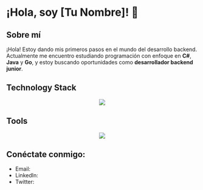# ¡Hola, soy [Tu Nombre]! 👋

## Sobre mí

¡Hola! Estoy dando mis primeros pasos en el mundo del desarrollo backend.  
Actualmente me encuentro estudiando programación con enfoque en **C#**, **Java** y **Go**, y estoy buscando oportunidades como **desarrollador backend junior**.

## Technology Stack

<!--tech stack icons-->
<p align="center">
  <a href="https://skillicons.dev">
    <img src="https://skillicons.dev/icons?i=cs,java,go,js,py,=14" />
  </a>
</p> 

## Tools

<!--tech stack icons-->
<p align="center">
  <a href="https://skillicons.dev">
    <img src="https://skillicons.dev/icons?i=git,github,obsidian,idea,vscode,=14" />
  </a>
</p>

## Conéctate conmigo:

- Email: 
- LinkedIn: 
- Twitter:
